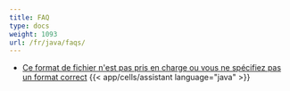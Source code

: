 ```yaml
---
title: FAQ
type: docs
weight: 1093
url: /fr/java/faqs/
---
```


- [Ce format de fichier n'est pas pris en charge ou vous ne spécifiez pas un format correct](/cells/fr/java/this-file-format-is-not-supported-or-you-do-not-specify-a-correct-format/)
{{< app/cells/assistant language="java" >}}
